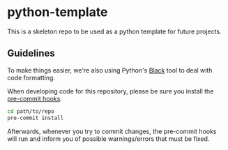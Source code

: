 # python-template

This is a skeleton repo to be used as a python template for future projects.

## Guidelines

To make things easier, we're also using Python's [Black](https://black.readthedocs.io/en/stable/)
tool to deal with code formatting.

When developing code for this repository, please be sure you install the
[pre-commit hooks](https://pre-commit.com/#install):

```bash
cd path/to/repo
pre-commit install
```

Afterwards, whenever you try to commit changes, the pre-commit hooks
will run and inform you of possible warnings/errors that must be fixed.
